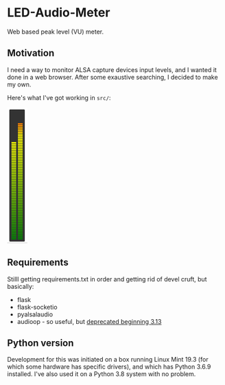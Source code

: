 # LED-Audio-Meter
Web based peak level (VU) meter.

## Motivation

I need a way to monitor ALSA capture devices input levels, and I wanted it done in a web browser.  After some exaustive searching, I decided to make my own.

Here's what I've got working in `src/`:

![Mockup from flask](assets/LED_meter_flask.png)

## Requirements
Stilll getting requirements.txt in order and getting rid of devel cruft, but basically:
* flask
* flask-socketio
* pyalsalaudio
* audioop - so useful, but [deprecated beginning 3.13](https://docs.python.org/3/library/audioop.html)

## Python version
Development for this was initiated on a box running Linux Mint 19.3 (for which some hardware has specific drivers), and which has Python 3.6.9 installed.  I've also used it on a Python 3.8 system with no problem.
